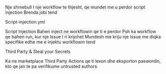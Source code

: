 Nje shmebull I nje workflow te thjesht, qe mundet me u perdor script injection Brenda jobi tend

Script-injection.yml



Script Injection
Bahen inject ne workflowin qe ti e perdor
Psh ka workflow qe bahen run, kur nje Issue I ri krijohet
Mundesh me kriju nje Issue me diqka specifike edhe me e injektu workflowin tend

Third Party & Steal your Secrets

Ka ne marketplace Third Party Actions qe ti lexon dhe eksporton paswordin, kto qe jan te pa verifikume untrusted authors 


